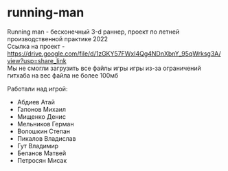 # running-man
Running man - бесконечный 3-d раннер, проект по летней производственной практике 2022                  
Ссылка на проект - https://drive.google.com/file/d/1zGKY57FWxI4Qg4NDnXbnY_95qWrksg3A/view?usp=share_link           
Мы не смогли загрузить все файлы игры игры из-за ограничений гитхаба на вес файла не более 100мб           

Работали над игрой:
- Абдиев Атай
- Гапонов Михаил
- Мищенко Денис
- Мельников Герман
- Волошкин Степан
- Пикалов Владислав
- Гут Владимир
- Беланов Матвей
- Петросян Мисак

